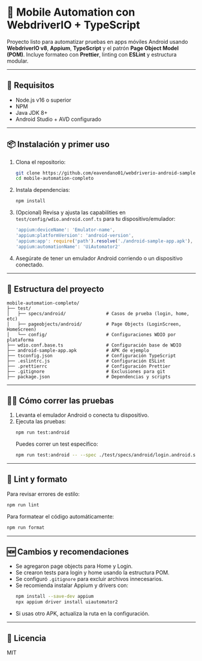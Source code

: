
# 📱 Mobile Automation con WebdriverIO + TypeScript

Proyecto listo para automatizar pruebas en apps móviles Android usando **WebdriverIO v8**, **Appium**, **TypeScript** y el patrón **Page Object Model (POM)**. Incluye formateo con **Prettier**, linting con **ESLint** y estructura modular.

---

## 🚀 Requisitos

- Node.js v16 o superior
- NPM
- Java JDK 8+
- Android Studio + AVD configurado

---

## 📦 Instalación y primer uso

1. Clona el repositorio:
   ```bash
   git clone https://github.com/eavendano01/webdriverio-android-sample.git
   cd mobile-automation-completo
   ```
2. Instala dependencias:
   ```bash
   npm install
   ```
3. (Opcional) Revisa y ajusta las capabilities en `test/config/wdio.android.conf.ts` para tu dispositivo/emulador:
   ```ts
   'appium:deviceName': 'Emulator-name',
   'appium:platformVersion': 'android-version',
   'appium:app': require('path').resolve('./android-sample-app.apk'),
   'appium:automationName': 'UiAutomator2'
   ```
4. Asegúrate de tener un emulador Android corriendo o un dispositivo conectado.

---

## 🧪 Estructura del proyecto

```
mobile-automation-completo/
├── test/
│   ├── specs/android/               # Casos de prueba (login, home, etc)
│   ├── pageobjects/android/         # Page Objects (LoginScreen, HomeScreen)
│   └── config/                      # Configuraciones WDIO por plataforma
├── wdio.conf.base.ts                # Configuración base de WDIO
├── android-sample-app.apk           # APK de ejemplo
├── tsconfig.json                    # Configuración TypeScript
├── .eslintrc.js                     # Configuración ESLint
├── .prettierrc                      # Configuración Prettier
├── .gitignore                       # Exclusiones para git
├── package.json                     # Dependencias y scripts
```

---

## 🏃‍♂️ Cómo correr las pruebas

1. Levanta el emulador Android o conecta tu dispositivo.
2. Ejecuta las pruebas:
   ```bash
   npm run test:android
   ```
   Puedes correr un test específico:
   ```bash
   npm run test:android -- --spec ./test/specs/android/login.android.spec.ts
   ```

---

## 🧼 Lint y formato

Para revisar errores de estilo:
```bash
npm run lint
```
Para formatear el código automáticamente:
```bash
npm run format
```

---

## 🆕 Cambios y recomendaciones

- Se agregaron page objects para Home y Login.
- Se crearon tests para login y home usando la estructura POM.
- Se configuró `.gitignore` para excluir archivos innecesarios.
- Se recomienda instalar Appium y drivers con:
  ```bash
  npm install --save-dev appium
  npx appium driver install uiautomator2
  ```
- Si usas otro APK, actualiza la ruta en la configuración.

---

## 📄 Licencia

MIT
